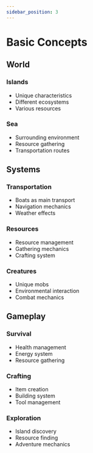 ```yaml
---
sidebar_position: 3
---
```


# Basic Concepts

## World

### Islands
- Unique characteristics
- Different ecosystems
- Various resources

### Sea
- Surrounding environment
- Resource gathering
- Transportation routes

## Systems

### Transportation
- Boats as main transport
- Navigation mechanics
- Weather effects

### Resources
- Resource management
- Gathering mechanics
- Crafting system

### Creatures
- Unique mobs
- Environmental interaction
- Combat mechanics

## Gameplay

### Survival
- Health management
- Energy system
- Resource gathering

### Crafting
- Item creation
- Building system
- Tool management

### Exploration
- Island discovery
- Resource finding
- Adventure mechanics 